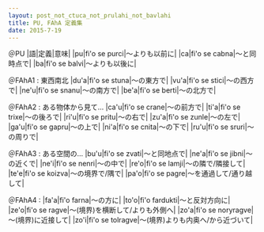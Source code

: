 ```yaml
---
layout: post_not_ctuca_not_prulahi_not_bavlahi
title: PU, FAhA 定義集
date: 2015-7-19
---
```


＠PU
|語|定義|意味|
|pu|fi'o se purci|～よりも以前に|
|ca|fi'o se cabna|～と同時点で|
|ba|fi'o se balvi|～よりも以後に|

＠FAhA1 : 東西南北
|du'a|fi'o se stuna|～の東方で|
|vu'a|fi'o se stici|～の西方で|
|ne'u|fi'o se snanu|～の南方で|
|be'a|fi'o se berti|～の北方で|

＠FAhA2 : ある物体から見て…
|ca'u|fi'o se crane|～の前方で|
|ti'a|fi'o se trixe|～の後ろで|
|ri'u|fi'o se pritu|～の右で|
|zu'a|fi'o se zunle|～の左で|
|ga'u|fi'o se gapru|～の上で|
|ni'a|fi'o se cnita|～の下で|
|ru'u|fi'o se sruri|～の周りで|

＠FAhA3 : ある空間の…
|bu'u|fi'o se zvati|～と同地点で|
|ne'a|fi'o se jibni|～の近くで|
|ne'i|fi'o se nenri|～の中で|
|re'o|fi'o se lamji|～の隣で/隣接して|
|te'e|fi'o se koizva|～の境界で/隅で|
|pa'o|fi'o se pagre|～を通過して/通り越して|

＠FAhA4 : 
|fa'a|fi'o farna|～の方に|
|to'o|fi'o fardukti|～と反対方向に|
|ze'o|fi'o se ragve|～(境界)を横断して/よりも外側へ|
|zo'a|fi'o se noryragve|～(境界)に近接して|
|zo'i|fi'o se tolragve|～(境界)よりも内奥へ/から近づいて|


